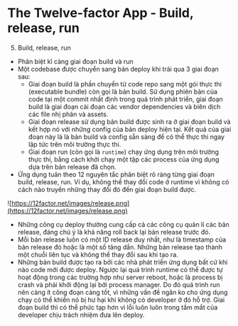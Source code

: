 # The Twelve-factor App - Build, release, run
5. Build, release, run

- Phân biệt kĩ càng giai đoạn build và run
- Một codebase được chuyển sang bản deploy khi trải qua 3 giai đoạn sau:
    - Giai đoạn build là phần chuyển từ code repo sang một gói thực thi (executable bundle) còn gọi là bản build. Sử dụng phiên bản của code tại một commit nhất định trong quá trình phát triển, giai đoạn build là giai đoạn cài đoạn các vendor dependencies và biên dịch các file nhị phân và assets.
    - Giai đoạn release sử dụng bản build được sinh ra ở giai đoạn build và kết hợp nó với những config của bản deploy hiện tại. Kết quả của giai đoạn này là là bản build và config sẵn sàng để có thể thực thi ngay lập tức trên môi trường thực thi.
    - Giai đoạn run (còn gọi là `runtime`) chạy ứng dụng trên môi trường thực thi, bằng cách khởi chạy một tập các process của ứng dụng dựa trên bản release đã chọn.
- Ứng dụng tuân theo 12 nguyên tắc phân biệt rõ ràng từng giai đoạn build, release, run. Ví dụ, không thể thay đổi code ở runtime vì không có cách nào truyền những thay đổi đó đến giai đoạn build được.

![https://12factor.net/images/release.png](https://12factor.net/images/release.png)

- Những công cụ deploy thường cung cấp cả các công cụ quản lí các bản release, đáng chú ý là khả năng roll back lại bản release trước đó.
- Mỗi bản release luôn có một ID release duy nhất, như là timestamp của bản release đó hoặc là một số tăng dần. Những bản release tạo thành một chuỗi liên tục và không thể thay đổi sau khi tạo ra.
- Những bản build được tạo ra bởi các nhà phát triển ứng dụng bất cứ khi nào code mới được deploy. Ngược lại quá trình runtime có thể được tự hoạt động trong các trường hợp như server reboot, hoặc là process bị crash và phải khởi động lại bởi process manager. Do đó quá trình run nên càng ít công đoạn càng tốt, vì những vấn đề ngăn ko cho ứng dụng chạy có thể khiển nó bị hư hại khi không có developer ở đó hỗ trợ. Giai đoạn build thì có thể phức tạp hơn vì lỗi luôn luôn trong tầm mắt của developer chịu trách nhiệm đưa lên deploy.
